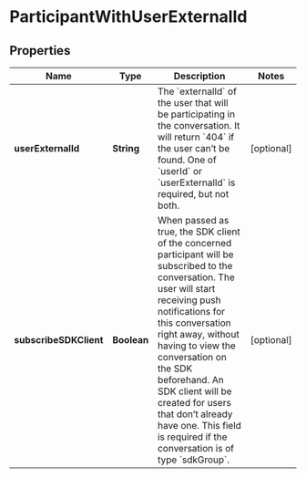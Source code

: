 

# ParticipantWithUserExternalId

## Properties

Name | Type | Description | Notes
------------ | ------------- | ------------- | -------------
**userExternalId** | **String** | The &#x60;externalId&#x60; of the user that will be participating in the conversation. It will return &#x60;404&#x60; if the user can’t be found. One of &#x60;userId&#x60; or &#x60;userExternalId&#x60; is required, but not both. |  [optional]
**subscribeSDKClient** | **Boolean** | When passed as true, the SDK client of the concerned participant will be subscribed to the conversation. The user will start receiving push notifications for this conversation right away, without having to view the conversation on the SDK beforehand. An SDK client will be created for users that don’t already have one. This field is required if the conversation is of type &#x60;sdkGroup&#x60;. |  [optional]



